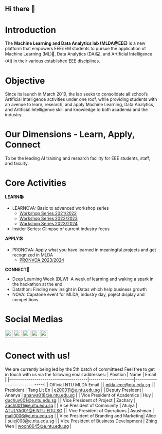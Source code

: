 ## Hi there 👋

# Introduction

The **Machine Learning and Data Analytics lab (MLDA@EEE)** is a new platform that empowers EEE/IEM students to pursue the application of Machine Learning (ML)🤖, Data Analytics (DA)💻, and Artificial Intelligence (AI) in their various established EEE disciplines.

# Objective

Since its launch in March 2019, the lab seeks to consolidate all school’s Artificial Intelligence activities under one roof, while providing students with an avenue to learn, research, and apply Machine Learning, Data Analytics, and Artificial Intelligence skill and knowledge to both academia and the industry.

# Our Dimensions - Learn, Apply, Connect

To be the leading AI training and research facility for EEE students, staff, and faculty.

# Core Activities

**LEARN📚**

- LEARNOVA: Basic to advanced workshop series
  - [Workshop Series 2021/2022](https://github.com/MLDA-NTU/workshops-2021-22)
  - [Workshop Series 2022/2023](https://github.com/MLDA-NTU/Workshops-2022-23)
  - [Workshop Series 2023/2024](https://github.com/MLDA-NTU/Workshops-2023-24)
- Insider Series: Glimpse of current industry focus

**APPLY🛠️**

- PRONOVA: Apply what you have learned in meaningful projects and get recognized in MLDA
  - [PRONVOA 2023/2024](https://github.com/MLDA-NTU/MLDA-Projects-Recognition)

**CONNECT🔗**

- Deep Learning Week (DLW): A week of learning and waking a spark in the hackathon at the end
- Datathon: Finding new insight in Datas which help business growth
- NOVA: Capstone event for MLDA, industry day, poject display and competitions

# Social Medias
<a href="https://www.facebook.com/mldaateee"><img src="https://github.com/MLDA-NTU/.github/assets/65808174/3faf886d-80de-43a7-b464-ba7f86d9bdbc"  width="25" height="25"></a>
<a href="https://www.instagram.com/mlda_at_eee_ntu/"><img src="https://github.com/MLDA-NTU/.github/assets/65808174/3bd34551-9bc9-42d7-8d2e-465add014eff"  width="25" height="25"></a>
<a href="https://www.linkedin.com/company/mlda-at-eee/"><img src="https://github.com/MLDA-NTU/.github/assets/65808174/45692a9c-dcb6-41f6-ae31-4353b7b7deb7"  width="25" height="25"></a>
<a href="https://www.youtube.com/@MLDAatEEENTU"><img src="https://github.com/MLDA-NTU/.github/assets/65808174/42e17480-3875-452e-bf0d-8f63950855e8"  width="25" height="25"></a>
<a href="https://t.me/+PLuM4bohWtczZmY1"><img src="https://github.com/MLDA-NTU/.github/assets/65808174/062e99f7-65e9-4f50-95e0-0470fce19740"  width="25" height="25"></a>

# Conect with us!
We are currently being led by the 5th batch of committees! Feel free to get in touch with us via the following email addresses:
| Position                               | Name                  | Email                         |
|----------------------------------------|-----------------------|-------------------------------|
| Official NTU MLDA Email                |                       | mlda-eee@ntu.edu.sg            |
| President                              | Tang Lit En           | e200011@e.ntu.edu.sg           |
| Deputy President                       | Ananya                | ananya018@e.ntu.edu.sg         |
| Vice President of Academics             | Huy                   | duchuy001@e.ntu.edu.sg         |
| Vice President of Project               | Zachary               | Zach0011@e.ntu.edu.sg          |
| Vice President of Community             | Atulya                | ATULYA001@E.NTU.EDU.SG         |
| Vice President of Operations            | Ayushman              | mall0006@e.ntu.edu.sg          |
| Vice President of Branding and Marketing| Alice                 | sulei003@e.ntu.edu.sg          |
| Vice President of Business Development  | Zhing Wen             | woon0045@e.ntu.edu.sg          |



<!--

**Here are some ideas to get you started:**

🙋‍♀️ A short introduction - what is your organization all about?
🌈 Contribution guidelines - how can the community get involved?
👩‍💻 Useful resources - where can the community find your docs? Is there anything else the community should know?
🍿 Fun facts - what does your team eat for breakfast?
🧙 Remember, you can do mighty things with the power of [Markdown](https://docs.github.com/github/writing-on-github/getting-started-with-writing-and-formatting-on-github/basic-writing-and-formatting-syntax)
-->
